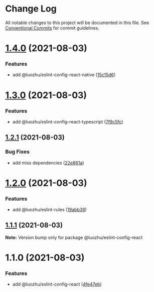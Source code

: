 # Change Log

All notable changes to this project will be documented in this file.
See [Conventional Commits](https://conventionalcommits.org) for commit guidelines.

# [1.4.0](https://github.com/youngjuning/luozhu-cli/compare/@luozhu/eslint-config-react@1.3.0...@luozhu/eslint-config-react@1.4.0) (2021-08-03)


### Features

* add @luozhu/eslint-config-react-native ([15c15d6](https://github.com/youngjuning/luozhu-cli/commit/15c15d6181f1b41c420ef0bce4e151e57fd2b5b2))





# [1.3.0](https://github.com/youngjuning/luozhu-cli/compare/@luozhu/eslint-config-react@1.2.1...@luozhu/eslint-config-react@1.3.0) (2021-08-03)


### Features

* add @luozhu/eslint-config-react-typescript ([7f9c5fc](https://github.com/youngjuning/luozhu-cli/commit/7f9c5fc203800d8a80078f5c73e0a4c4ed3b1c03))





## [1.2.1](https://github.com/youngjuning/luozhu-cli/compare/@luozhu/eslint-config-react@1.2.0...@luozhu/eslint-config-react@1.2.1) (2021-08-03)


### Bug Fixes

* add miss dependencies ([22e861a](https://github.com/youngjuning/luozhu-cli/commit/22e861afbb92fc2f4dd8b3eef4fd79688b0a8e46))





# [1.2.0](https://github.com/youngjuning/luozhu-cli/compare/@luozhu/eslint-config-react@1.1.1...@luozhu/eslint-config-react@1.2.0) (2021-08-03)


### Features

* add @luozhu/eslint-rules ([19abb38](https://github.com/youngjuning/luozhu-cli/commit/19abb3834608c5f7b597517d50f488dd72554e5d))





## [1.1.1](https://github.com/youngjuning/luozhu-cli/compare/@luozhu/eslint-config-react@1.1.0...@luozhu/eslint-config-react@1.1.1) (2021-08-03)

**Note:** Version bump only for package @luozhu/eslint-config-react





# 1.1.0 (2021-08-03)


### Features

* add @luozhu/eslint-config-react ([4fe47eb](https://github.com/youngjuning/luozhu-cli/commit/4fe47ebd44f4501eed7204b673252a87f72d86fc))
